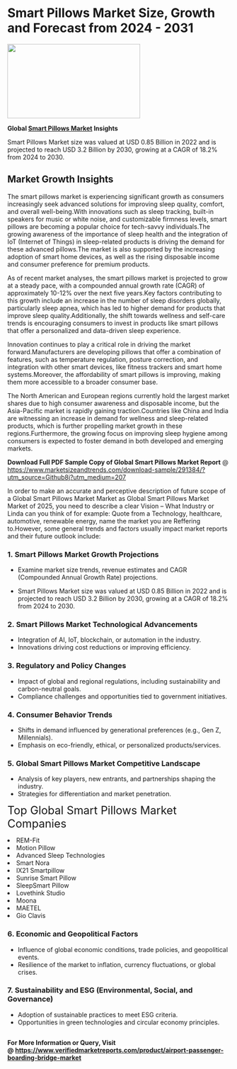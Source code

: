 <H1>Smart Pillows Market Size, Growth and Forecast from 2024 - 2031</H1><img class="aligncenter size-medium wp-image-584254" src="https://thirdeyenews.in/wp-content/uploads/2024/09/Global-Market-Research-300x168.jpeg" alt="" width="300" height="168" /><p><strong>Global&nbsp;<a href="https://www.marketsizeandtrends.com/download-sample/291384/?utm_source=Github8j?utm_medium=207">Smart Pillows Market</a> Insights</strong></p><p>Smart Pillows Market size was valued at USD 0.85 Billion in 2022 and is projected to reach USD 3.2 Billion by 2030, growing at a CAGR of 18.2% from 2024 to 2030.</p><p><h2>Market Growth Insights</h2> <p>The smart pillows market is experiencing significant growth as consumers increasingly seek advanced solutions for improving sleep quality, comfort, and overall well-being.With innovations such as sleep tracking, built-in speakers for music or white noise, and customizable firmness levels, smart pillows are becoming a popular choice for tech-savvy individuals.The growing awareness of the importance of sleep health and the integration of IoT (Internet of Things) in sleep-related products is driving the demand for these advanced pillows.The market is also supported by the increasing adoption of smart home devices, as well as the rising disposable income and consumer preference for premium products.</p> <p>As of recent market analyses, the smart pillows market is projected to grow at a steady pace, with a compounded annual growth rate (CAGR) of approximately 10-12% over the next five years.Key factors contributing to this growth include an increase in the number of sleep disorders globally, particularly sleep apnea, which has led to higher demand for products that improve sleep quality.Additionally, the shift towards wellness and self-care trends is encouraging consumers to invest in products like smart pillows that offer a personalized and data-driven sleep experience.</p> <p>Innovation continues to play a critical role in driving the market forward.Manufacturers are developing pillows that offer a combination of features, such as temperature regulation, posture correction, and integration with other smart devices, like fitness trackers and smart home systems.Moreover, the affordability of smart pillows is improving, making them more accessible to a broader consumer base.</p> <p>The North American and European regions currently hold the largest market shares due to high consumer awareness and disposable income, but the Asia-Pacific market is rapidly gaining traction.Countries like China and India are witnessing an increase in demand for wellness and sleep-related products, which is further propelling market growth in these regions.Furthermore, the growing focus on improving sleep hygiene among consumers is expected to foster demand in both developed and emerging markets.</p> <p><span class=""><strong>Download Full PDF Sample Copy of Global Smart Pillows Market Report</strong> @ <a href="https://www.marketsizeandtrends.com/download-sample/291384/?utm_source=Github8j?utm_medium=207" target="_blank">https://www.marketsizeandtrends.com/download-sample/291384/?utm_source=Github8j?utm_medium=207</a></span></p><p>In order to make an accurate and perceptive description of future scope of a Global&nbsp;Smart Pillows Market Market as Global&nbsp;Smart Pillows Market Market of 2025, you need to describe a clear Vision &ndash; What Industry or Linda can you think of for example: Quote from a Technology, healthcare, automotive, renewable energy, name the market you are Reffering to.However, some general trends and factors usually impact market reports and their future outlook include:</p><h3>1.&nbsp;<strong>Smart Pillows Market Growth Projections</strong></h3><ul><li>Examine market size trends, revenue estimates and CAGR (Compounded Annual Growth Rate) projections.</li><li><p>Smart Pillows Market size was valued at USD 0.85 Billion in 2022 and is projected to reach USD 3.2 Billion by 2030, growing at a CAGR of 18.2% from 2024 to 2030.</p></li></ul><h3>2.&nbsp;<strong>Smart Pillows Market Technological Advancements</strong></h3><ul><li>Integration of AI, IoT, blockchain, or automation in the industry.</li><li>Innovations driving cost reductions or improving efficiency.</li></ul><h3>3.&nbsp;<strong>Regulatory and Policy Changes</strong></h3><ul><li>Impact of global and regional regulations, including sustainability and carbon-neutral goals.</li><li>Compliance challenges and opportunities tied to government initiatives.</li></ul><h3>4.&nbsp;<strong>Consumer Behavior Trends</strong></h3><ul><li>Shifts in demand influenced by generational preferences (e.g., Gen Z, Millennials).</li><li>Emphasis on eco-friendly, ethical, or personalized products/services.</li></ul><h3>5.&nbsp;<strong>Global Smart Pillows Market Competitive Landscape</strong></h3><ul><li>Analysis of key players, new entrants, and partnerships shaping the industry.</li><li>Strategies for differentiation and market penetration.</li></ul><p data-pm-slice="1 1 []"><span style="color: inherit; font-family: inherit; font-size: 25px;">Top Global Smart Pillows Market Companies</span></p><div class="" data-test-id=""><p><li>REM-Fit</li><li> Motion Pillow</li><li> Advanced Sleep Technologies</li><li> Smart Nora</li><li> IX21 Smartpillow</li><li> Sunrise Smart Pillow</li><li> SleepSmart Pillow</li><li> Lovethink Studio</li><li> Moona</li><li> MAETEL</li><li> Gio Clavis</li></p></div><h3>6.&nbsp;<strong>Economic and Geopolitical Factors</strong></h3><ul><li>Influence of global economic conditions, trade policies, and geopolitical events.</li><li>Resilience of the market to inflation, currency fluctuations, or global crises.</li></ul><h3>7.&nbsp;<strong>Sustainability and ESG (Environmental, Social, and Governance)</strong></h3><ul><li>Adoption of sustainable practices to meet ESG criteria.</li><li>Opportunities in green technologies and circular economy principles.</li></ul><h2><strong style="font-size: 14px;">For More Information or Query, Visit @&nbsp;</strong><a style="background-color: #ffffff; font-size: 14px;" href="https://www.marketsizeandtrends.com/report/smart-pillows-market/" target="_blank">https://www.verifiedmarketreports.com/product/airport-passenger-boarding-bridge-market</a></h2>